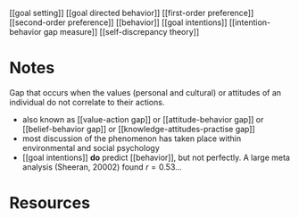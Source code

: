 [[goal setting]]
[[goal directed behavior]]
[[first-order preference]]
[[second-order preference]]
[[behavior]]
[[goal intentions]]
[[intention-behavior gap measure]]
[[self-discrepancy theory]]

# Notes
Gap that occurs when the values (personal and cultural) or attitudes of an individual do not correlate to their actions.

- also known as [[value-action gap]] or [[attitude-behavior gap]] or [[belief-behavior gap]] or [[knowledge-attitudes-practise gap]]
- most discussion of the phenomenon has taken place within environmental and social psychology
- [[goal intentions]] **do** predict [[behavior]], but not perfectly. A large meta analysis (Sheeran, 20002) found $r=0.53$...

# Resources